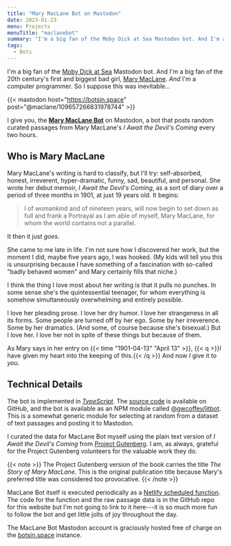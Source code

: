 ```yaml
---
title: "Mary MacLane Bot on Mastodon"
date: 2023-01-23
menu: Projects
menuTitle: "maclanebot"
summary: "I'm a big fan of the Moby Dick at Sea Mastodon bot. And I'm a big fan of the 20th century's first and biggest bad girl, Mary MacLane. *And* I'm a computer programmer. So I suppose this was inevitable."
tags:
  - Bots
---
```


I'm a big fan of the [Moby Dick at Sea][moby] Mastodon bot. And I'm a big fan of the 20th century's first and biggest bad girl, [Mary MacLane][mary]. *And* I'm a computer programmer. So I suppose this was inevitable…

{{< mastodon host="https://botsin.space" post="@maclane/109657266831978744" >}}

I give you, the **[Mary MacLane Bot][bot]** on Mastodon, a bot that posts random curated passages from Mary MacLane's *I Await the Devil's Coming* every two hours.

[moby]: https://botsin.space/@mobydick
[mary]: https://en.wikipedia.org/wiki/Mary_MacLane
[bot]: https://botsin.space/@maclane


## Who is Mary MacLane

Mary MacLane's writing is hard to classify, but I'll try: self-absorbed, honest, irreverent, hyper-dramatic, funny, sad, beautiful, and personal. She wrote her debut memoir, *I Await the Devil's Coming*, as a sort of diary over a period of three months in 1901, at just 19 years old. It begins:

> I of womankind and of nineteen years, will now begin to set down as full and frank a Portrayal as I am able of myself, Mary MacLane, for whom the world contains not a parallel.

It then it just *goes*.

She came to me late in life. I'm not sure how I discovered her work, but the moment I did, maybe five years ago, I was hooked. (My kids will tell you this is unsurprising because I have something of a fascination with so-called "badly behaved women" and Mary certainly fills that niche.)

I think the thing I love most about her writing is that it pulls no punches. In some sense she's the quintessential teenager, for whom everything is somehow simultaneously overwhelming and entirely possible.

I love her pleading prose. I love her dry humor. I love her strangeness in all its forms.  Some people are turned off by her ego. Some by her irreverence. Some by her dramatics. (And some, of course because she's bisexual.) But I love her. I love her not in spite of these things but because of them.

As Mary says in her entry on {{< time "1901-04-13" "April 13" >}}, {{< q >}}I have given my heart into the keeping of this.{{< /q >}} And now *I* give it to *you*. 

## Technical Details

The bot is implemented in *[TypeScript][ts]*. The [source code][code] is available on GitHub, and the bot is available as an NPM module called [@gwcoffey/litbot][litbot]. This is a somewhat generic module for selecting at random from a dataset of text passages and posting it to Mastodon.

I curated the data for MacLane Bot myself using the plain text version of *I Await the Devil's Coming* from [Project Gutenberg][guten]. I am, as always, grateful for the Project Gutenberg volunteers for the valuable work they do.

{{< note >}}
The Project Gutenberg version of the book carries the title *The Story of Mary MacLane*. This is the original publication title because Mary's preferred title was considered too provocative.
{{< /note >}}

MacLane Bot itself is executed periodically as a [Netlify scheduled function][fn]. The code for the function and the raw passage data is in the GitHub repo for this website but I'm not going to link to it here---it is so much more fun to follow the bot and get little jolts of joy throughout the day.

The MacLane Bot Mastodon account is graciously hosted free of charge on the [botsin.space][botsin] instance. 

[ts]: https://www.typescriptlang.org
[code]: https://github.com/gwcoffey/litbot
[litbot]: https://www.npmjs.com/package/@gwcoffey/litbot
[guten]: https://www.gutenberg.org/ebooks/43696
[fn]: https://docs.netlify.com/functions/scheduled-functions/
[botsin]: https://botsin.space/
